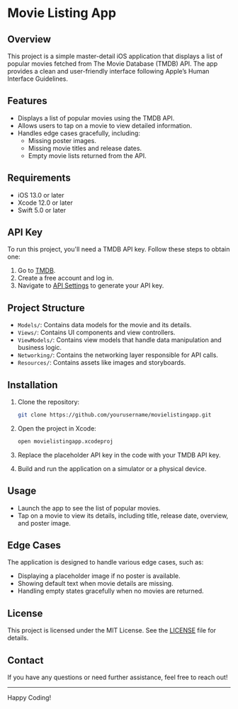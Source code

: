 # Movie Listing App

## Overview

This project is a simple master-detail iOS application that displays a list of popular movies fetched from The Movie Database (TMDB) API. The app provides a clean and user-friendly interface following Apple’s Human Interface Guidelines.

## Features

- Displays a list of popular movies using the TMDB API.
- Allows users to tap on a movie to view detailed information.
- Handles edge cases gracefully, including:
  - Missing poster images.
  - Missing movie titles and release dates.
  - Empty movie lists returned from the API.

## Requirements

- iOS 13.0 or later
- Xcode 12.0 or later
- Swift 5.0 or later

## API Key

To run this project, you'll need a TMDB API key. Follow these steps to obtain one:

1. Go to [TMDB](https://www.themoviedb.org/).
2. Create a free account and log in.
3. Navigate to [API Settings](https://www.themoviedb.org/settings/api) to generate your API key.

## Project Structure

- `Models/`: Contains data models for the movie and its details.
- `Views/`: Contains UI components and view controllers.
- `ViewModels/`: Contains view models that handle data manipulation and business logic.
- `Networking/`: Contains the networking layer responsible for API calls.
- `Resources/`: Contains assets like images and storyboards.

## Installation

1. Clone the repository:
   ```bash
   git clone https://github.com/yourusername/movielistingapp.git
   ```

2. Open the project in Xcode:
   ```bash
   open movielistingapp.xcodeproj
   ```

3. Replace the placeholder API key in the code with your TMDB API key.

4. Build and run the application on a simulator or a physical device.

## Usage

- Launch the app to see the list of popular movies.
- Tap on a movie to view its details, including title, release date, overview, and poster image.

## Edge Cases

The application is designed to handle various edge cases, such as:

- Displaying a placeholder image if no poster is available.
- Showing default text when movie details are missing.
- Handling empty states gracefully when no movies are returned.

## License

This project is licensed under the MIT License. See the [LICENSE](LICENSE) file for details.

## Contact

If you have any questions or need further assistance, feel free to reach out!

---

Happy Coding!
